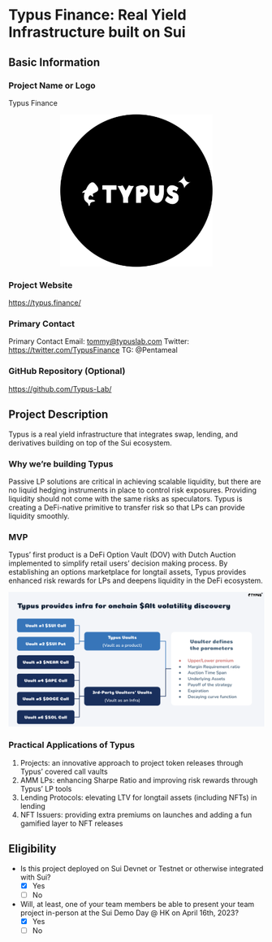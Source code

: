 # Typus Finance: Real Yield Infrastructure built on Sui

## Basic Information

### Project Name or Logo

Typus Finance
<p align="center">
    <img src="../assets/Typus.png" alt="TypusLogo" width="300">
</p>

### Project Website

https://typus.finance/

### Primary Contact

Primary Contact
Email: tommy@typuslab.com
Twitter: https://twitter.com/TypusFinance
TG: @Pentameal

### GitHub Repository (Optional)

https://github.com/Typus-Lab/

## Project Description
Typus is a real yield infrastructure that integrates swap, lending, and derivatives building on top of the Sui ecosystem.

### Why we’re building Typus
Passive LP solutions are critical in achieving scalable liquidity, but there are no liquid hedging instruments in place to control risk exposures. Providing liquidity should not come with the same risks as speculators. Typus is creating a DeFi-native primitive to transfer risk so that LPs can provide liquidity smoothly.

### MVP
Typus’ first product is a DeFi Option Vault (DOV) with Dutch Auction implemented to simplify retail users’ decision making process. By establishing an options marketplace for longtail assets, Typus provides enhanced risk rewards for LPs and deepens liquidity in the DeFi ecosystem.

<p align="center">
    <img src="../assets/Typus-alt-infra.png" alt="TypusMVP" width="800">
</p>

### Practical Applications of Typus
1. Projects: an innovative approach to project token releases through Typus’ covered call vaults
2. AMM LPs: enhancing Sharpe Ratio and improving risk rewards through Typus’ LP tools
3. Lending Protocols: elevating LTV for longtail assets (including NFTs) in lending
4. NFT Issuers: providing extra premiums on launches and adding a fun gamified layer to NFT releases


## Eligibility

- Is this project deployed on Sui Devnet or Testnet or otherwise integrated with Sui?
    - [x] Yes
    - [ ] No
- Will, at least, one of your team members be able to present your team project in-person at the Sui Demo Day @ HK on April 16th, 2023?
    - [x] Yes
    - [ ] No
